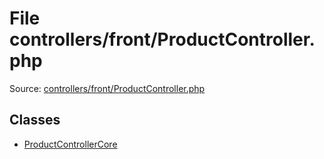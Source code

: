 File controllers/front/ProductController.php
=========

Source: [controllers/front/ProductController.php](https://github.com/PrestaShop/PrestaShop/blob/1.5.0.13/controllers/front/ProductController.php)


Classes
-------

* [ProductControllerCore](class.ProductControllerCore.md)

